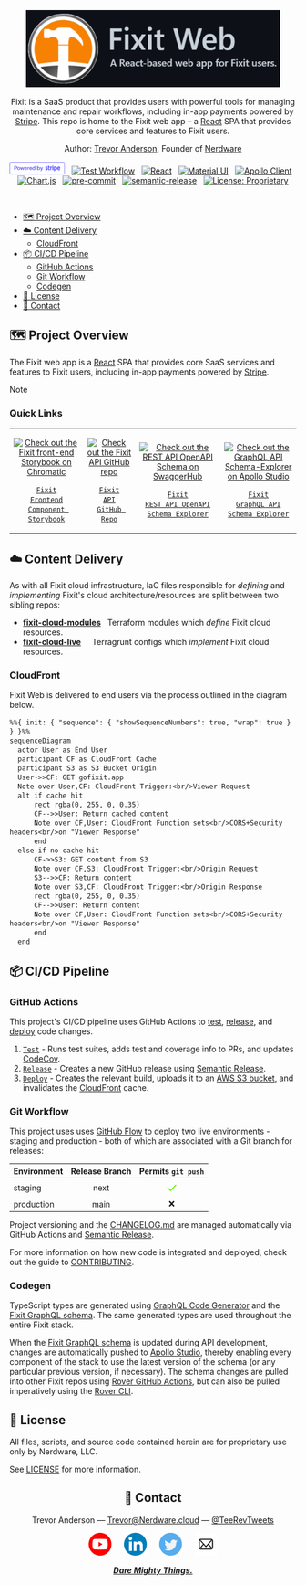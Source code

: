 <div align="center">

[<img src=".storybook/assets/fixit_web_repo_header.png" alt="Fixit logo repo banner" height="135" />](https://main--659981450c81cefabec86fa2.chromatic.com/ "Check out the Fixit Storybook")

Fixit is a SaaS product that provides users with powerful tools for managing maintenance and repair workflows, including in-app payments powered by [Stripe](https://stripe.com/). This repo is home to the Fixit web app – a [React](https://reactjs.org/) SPA that provides core services and features to Fixit users.

Author: [Trevor Anderson](https://github.com/trevor-anderson), Founder of [Nerdware](https://github.com/Nerdware-LLC)

[<img src=".storybook/assets/powered_by_Stripe_blurple.svg" height="22" style="position:relative;top:1px;"/>](https://stripe.com/ "stripe.com")
&nbsp;
[![Test Workflow][test-status-badge]](https://github.com/Nerdware-LLC/fixit-web/actions/workflows/test.yaml "View Test Workflow")
&nbsp;
[![React][react-badge]](https://reactjs.org/ "reactjs.org")
&nbsp;
[![Material UI][mui-badge]](https://mui.com/material-ui/ "mui.com/material-ui")
&nbsp;
[![Apollo Client][apollo-badge]](https://www.apollographql.com/docs/react/ "apollographql.com/docs/react")
&nbsp;
[![Chart.js][chartjs-badge]](https://www.chartjs.org/ "chartjs.org")
&nbsp;
[![pre-commit][pre-commit-badge]](https://pre-commit.com "pre-commit.com")
&nbsp;
[![semantic-release][semantic-badge]](https://github.com/semantic-release/semantic-release "github.com: semantic-release")
&nbsp;
[![License: Proprietary][license-badge]](/LICENSE "View License")

<!--   BADGE LINKS   -->

[test-status-badge]: https://github.com/Nerdware-LLC/fixit-web/actions/workflows/test.yaml/badge.svg
[react-badge]: https://img.shields.io/badge/React-v18-61DAFB.svg?logo=react&logoColor=61DAFB&labelColor=gray
[mui-badge]: https://img.shields.io/badge/Material--UI-v5-0081CB.svg?logo=mui&logoColor=0081CB&labelColor=gray
[apollo-badge]: https://img.shields.io/badge/Apollo_Client_v3-311C87.svg?logo=apollo-graphql&labelColor=gray
[chartjs-badge]: https://img.shields.io/badge/Chart.js_v4-FF6384.svg?logo=chart.js&labelColor=gray
[pre-commit-badge]: https://img.shields.io/badge/pre--commit-F8B424.svg?logo=pre-commit&logoColor=F8B424&labelColor=gray
[semantic-badge]: https://img.shields.io/badge/%20%20%F0%9F%93%A6%F0%9F%9A%80-semantic--release-blue.svg
[license-badge]: https://img.shields.io/badge/license-Proprietary-000080.svg?labelColor=gray

</div>
<br>

- [🗺️ Project Overview](#️-project-overview)
- [☁️ Content Delivery](#️-content-delivery)
  - [CloudFront](#cloudfront)
- [📦 CI/CD Pipeline](#-cicd-pipeline)
  - [GitHub Actions](#github-actions)
  - [Git Workflow](#git-workflow)
  - [Codegen](#codegen)
- [📝 License](#-license)
- [💬 Contact](#-contact)

## 🗺️ Project Overview

The Fixit web app is a [React](https://reactjs.org/) SPA that provides core SaaS services and features to Fixit users, including in-app payments powered by [Stripe](https://stripe.com/).

> [!NOTE]
>
> ### Quick Links
>
> <table align="center">
>   <tr>
>   <td align="center">
>
> [<img src="https://avatars.githubusercontent.com/u/22632046?s=200&v=4" width="70" alt="Check out the Fixit front-end Storybook on Chromatic" />](https://main--659981450c81cefabec86fa2.chromatic.com "Check out the Fixit front-end Storybook on Chromatic")
>
> [<code>Fixit Frontend</code><br><code>Component Storybook</code>](https://main--659981450c81cefabec86fa2.chromatic.com "Check out the Fixit front-end Storybook on Chromatic")
>
>   </td>
>   <td align="center">
>
> [<img src="https://github.githubassets.com/assets/GitHub-Mark-ea2971cee799.png" width="70" alt="Check out the Fixit API GitHub repo" />](https://github.com/Nerdware-LLC/fixit-api#readme "Check out the Fixit API GitHub repo")
>
> [<code>Fixit API</code><br><code>GitHub Repo</code>](https://github.com/Nerdware-LLC/fixit-api#readme "Check out the Fixit API GitHub repo")
>
>   </td>
>   <td align="center">
>
> [<img src="https://upload.wikimedia.org/wikipedia/commons/a/ab/Swagger-logo.png" width="70" alt="Check out the REST API OpenAPI Schema on SwaggerHub" />](https://app.swaggerhub.com/apis/Nerdware/Fixit "Check out the REST API OpenAPI Schema on SwaggerHub")
>
> [<code>Fixit REST API OpenAPI</code><br><code>Schema Explorer</code>](https://app.swaggerhub.com/apis/Nerdware/Fixit "Check out the REST API OpenAPI Schema on SwaggerHub")
>
>   </td>
>   <td align="center">
>
> [<img src="https://upload.wikimedia.org/wikipedia/commons/thumb/1/17/GraphQL_Logo.svg/220px-GraphQL_Logo.svg.png" width="70" alt="Check out the GraphQL API Schema-Explorer on Apollo Studio" />](https://studio.apollographql.com/public/fixit/variant/current "Check out the GraphQL API Schema-Explorer on Apollo Studio")
>
> [<code>Fixit GraphQL API</code><br><code>Schema Explorer</code>](https://studio.apollographql.com/public/fixit/variant/current "Check out the GraphQL API Schema-Explorer on Apollo Studio")
>
>   </td>
>   </tr>
> </table>

## ☁️ Content Delivery

As with all Fixit cloud infrastructure, IaC files responsible for _defining_ and _implementing_ Fixit's cloud architecture/resources are split between two sibling repos:

- [**fixit-cloud-modules**](https://github.com/Nerdware-LLC/fixit-cloud-modules#readme) &nbsp; Terraform modules which _define_ Fixit cloud resources.
- [**fixit-cloud-live**](https://github.com/Nerdware-LLC/fixit-cloud-live#readme) &nbsp;&nbsp;&nbsp; Terragrunt configs which _implement_ Fixit cloud resources.

### CloudFront

Fixit Web is delivered to end users via the process outlined in the diagram below.

```mermaid
%%{ init: { "sequence": { "showSequenceNumbers": true, "wrap": true } } }%%
sequenceDiagram
  actor User as End User
  participant CF as CloudFront Cache
  participant S3 as S3 Bucket Origin
  User->>CF: GET gofixit.app
  Note over User,CF: CloudFront Trigger:<br/>Viewer Request
  alt if cache hit
      rect rgba(0, 255, 0, 0.35)
      CF-->>User: Return cached content
      Note over CF,User: CloudFront Function sets<br/>CORS+Security headers<br/>on "Viewer Response"
      end
  else if no cache hit
      CF->>S3: GET content from S3
      Note over CF,S3: CloudFront Trigger:<br/>Origin Request
      S3-->>CF: Return content
      Note over S3,CF: CloudFront Trigger:<br/>Origin Response
      rect rgba(0, 255, 0, 0.35)
      CF-->>User: Return content
      Note over CF,User: CloudFront Function sets<br/>CORS+Security headers<br/>on "Viewer Response"
      end
  end
```

## 📦 CI/CD Pipeline

<!-- An outline of this process is below. -->

<!-- TODO Add screenshot image of pipeline_production workflow in action -->

### GitHub Actions

This project's CI/CD pipeline uses GitHub Actions to [test](/.github/workflows/test.yaml), [release](/.github/workflows/release.yaml), and [deploy](/.github/workflows/deploy.yaml) code changes.

1. [`Test`](/.github/workflows/test.yaml) - Runs test suites, adds test and coverage info to PRs, and updates [CodeCov](https://about.codecov.io/).
2. [`Release`](/.github/workflows/release.yaml) - Creates a new GitHub release using [Semantic Release](https://github.com/semantic-release/semantic-release#readme).
3. [`Deploy`](/.github/workflows/deploy.yaml) - Creates the relevant build, uploads it to an [AWS S3 bucket](https://docs.aws.amazon.com/s3/), and invalidates the [CloudFront](https://docs.aws.amazon.com/cloudfront/) cache.

### Git Workflow

This project uses uses [GitHub Flow](https://guides.github.com/introduction/flow/) to deploy two live environments - staging and production - both of which are associated with a Git branch for releases:

| Environment | Release Branch |                   Permits `git push`                   |
| :---------- | :------------: | :----------------------------------------------------: |
| staging     |      next      | <span style="color:#66FF00;font-size:1.5rem;">✓</span> |
| production  |      main      |                           ❌                           |

Project versioning and the [CHANGELOG.md](./CHANGELOG.md) are managed automatically via GitHub Actions and [Semantic Release](https://github.com/semantic-release/semantic-release#readme).

For more information on how new code is integrated and deployed, check out the guide to [CONTRIBUTING](./CONTRIBUTING.md).

### Codegen

TypeScript types are generated using [GraphQL Code Generator](https://graphql-code-generator.com/) and the [Fixit GraphQL schema](/fixit%40current.graphql). The same generated types are used throughout the entire Fixit stack.

When the [Fixit GraphQL schema](/fixit%40current.graphql) is updated during API development, changes are automatically pushed to [Apollo Studio](https://www.apollographql.com/), thereby enabling every component of the stack to use the latest version of the schema (or any particular previous version, if necessary). The schema changes are pulled into other Fixit repos using [Rover GitHub Actions](https://www.apollographql.com/docs/rover/ci-cd/#github-actions), but can also be pulled imperatively using the [Rover CLI](https://www.apollographql.com/docs/rover/).

## 📝 License

All files, scripts, and source code contained herein are for proprietary use only by Nerdware, LLC.

See [LICENSE](/LICENSE) for more information.

<div align="center">

## 💬 Contact

Trevor Anderson — [Trevor@Nerdware.cloud](mailto:trevor@nerdware.cloud) — [@TeeRevTweets](https://twitter.com/teerevtweets)

[<img src="https://github.com/trevor-anderson/trevor-anderson/blob/main/assets/YouTube_icon_circle.svg" height="40" alt="Check out Nerdware on YouTube" />](https://www.youtube.com/@nerdware-io)
&emsp;
[<img src="https://github.com/trevor-anderson/trevor-anderson/blob/main/assets/LinkedIn_icon_circle.svg" height="40" alt="Trevor Anderson's LinkedIn" />](https://www.linkedin.com/in/meet-trevor-anderson/)
&emsp;
[<img src="https://github.com/trevor-anderson/trevor-anderson/blob/main/assets/Twitter_icon_circle.svg" height="40" alt="Trevor Anderson's Twitter" />](https://twitter.com/TeeRevTweets)
&emsp;
[<img src="https://github.com/trevor-anderson/trevor-anderson/blob/main/assets/email_icon_circle.svg" height="40" alt="Email Trevor Anderson" />](mailto:trevor@nerdware.cloud)

[**_Dare Mighty Things._**](https://www.youtube.com/watch?v=GO5FwsblpT8)

</div>
